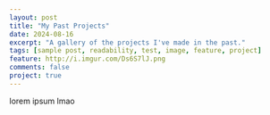 ```yaml
---
layout: post
title: "My Past Projects"
date: 2024-08-16
excerpt: "A gallery of the projects I've made in the past."
tags: [sample post, readability, test, image, feature, project]
feature: http://i.imgur.com/Ds6S7lJ.png
comments: false
project: true
---
```


lorem ipsum lmao